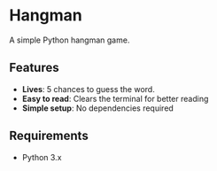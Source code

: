 # Hangman
A simple Python hangman game.

## Features

- **Lives**: 5 chances to guess the word.
- **Easy to read**: Clears the terminal for better reading
- **Simple setup**: No dependencies required

## Requirements

- Python 3.x
